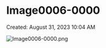 # Image0006-0000

Created: August 31, 2023 10:04 AM

![Image0006-0000.png](Image0006-0000%2031061870acad41d4b3daaca23b3452b0/Image0006-0000.png)